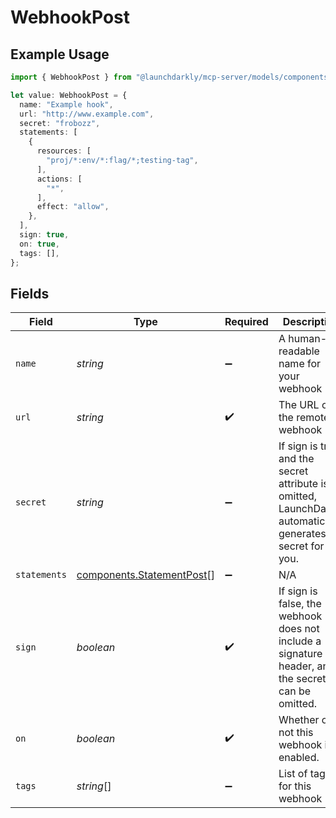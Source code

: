 # WebhookPost

## Example Usage

```typescript
import { WebhookPost } from "@launchdarkly/mcp-server/models/components";

let value: WebhookPost = {
  name: "Example hook",
  url: "http://www.example.com",
  secret: "frobozz",
  statements: [
    {
      resources: [
        "proj/*:env/*:flag/*;testing-tag",
      ],
      actions: [
        "*",
      ],
      effect: "allow",
    },
  ],
  sign: true,
  on: true,
  tags: [],
};
```

## Fields

| Field                                                                                                        | Type                                                                                                         | Required                                                                                                     | Description                                                                                                  | Example                                                                                                      |
| ------------------------------------------------------------------------------------------------------------ | ------------------------------------------------------------------------------------------------------------ | ------------------------------------------------------------------------------------------------------------ | ------------------------------------------------------------------------------------------------------------ | ------------------------------------------------------------------------------------------------------------ |
| `name`                                                                                                       | *string*                                                                                                     | :heavy_minus_sign:                                                                                           | A human-readable name for your webhook                                                                       | Example hook                                                                                                 |
| `url`                                                                                                        | *string*                                                                                                     | :heavy_check_mark:                                                                                           | The URL of the remote webhook                                                                                | http://www.example.com                                                                                       |
| `secret`                                                                                                     | *string*                                                                                                     | :heavy_minus_sign:                                                                                           | If sign is true, and the secret attribute is omitted, LaunchDarkly automatically generates a secret for you. | frobozz                                                                                                      |
| `statements`                                                                                                 | [components.StatementPost](../../models/components/statementpost.md)[]                                       | :heavy_minus_sign:                                                                                           | N/A                                                                                                          |                                                                                                              |
| `sign`                                                                                                       | *boolean*                                                                                                    | :heavy_check_mark:                                                                                           | If sign is false, the webhook does not include a signature header, and the secret can be omitted.            | true                                                                                                         |
| `on`                                                                                                         | *boolean*                                                                                                    | :heavy_check_mark:                                                                                           | Whether or not this webhook is enabled.                                                                      | true                                                                                                         |
| `tags`                                                                                                       | *string*[]                                                                                                   | :heavy_minus_sign:                                                                                           | List of tags for this webhook                                                                                | []                                                                                                           |